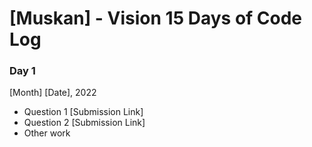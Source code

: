 # [Muskan] - Vision 15 Days of Code Log

### Day 1

[Month] [Date], 2022

- Question 1
  [Submission Link]
- Question 2
  [Submission Link]
- Other work